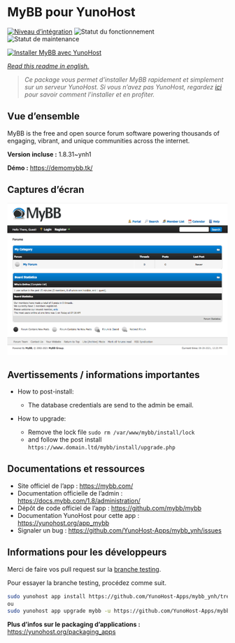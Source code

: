 <!--
N.B.: This README was automatically generated by https://github.com/YunoHost/apps/tree/master/tools/README-generator
It shall NOT be edited by hand.
-->

# MyBB pour YunoHost

[![Niveau d’intégration](https://dash.yunohost.org/integration/mybb.svg)](https://dash.yunohost.org/appci/app/mybb) ![Statut du fonctionnement](https://ci-apps.yunohost.org/ci/badges/mybb.status.svg) ![Statut de maintenance](https://ci-apps.yunohost.org/ci/badges/mybb.maintain.svg)

[![Installer MyBB avec YunoHost](https://install-app.yunohost.org/install-with-yunohost.svg)](https://install-app.yunohost.org/?app=mybb)

*[Read this readme in english.](./README.md)*

> *Ce package vous permet d’installer MyBB rapidement et simplement sur un serveur YunoHost.
Si vous n’avez pas YunoHost, regardez [ici](https://yunohost.org/#/install) pour savoir comment l’installer et en profiter.*

## Vue d’ensemble

MyBB is the free and open source forum software powering thousands of engaging, vibrant, and unique communities across the internet.

**Version incluse :** 1.8.31~ynh1

**Démo :** https://demomybb.tk/

## Captures d’écran

![Capture d’écran de MyBB](./doc/screenshots/screenshot.png)

## Avertissements / informations importantes

* How to post-install:
    * The database credentials are send to the admin be email.

* How to upgrade:
	* Remove the lock file `sudo rm /var/www/mybb/install/lock`
    * and follow the post install `https://www.domain.ltd/mybb/install/upgrade.php`

## Documentations et ressources

* Site officiel de l’app : <https://mybb.com/>
* Documentation officielle de l’admin : <https://docs.mybb.com/1.8/administration/>
* Dépôt de code officiel de l’app : <https://github.com/mybb/mybb>
* Documentation YunoHost pour cette app : <https://yunohost.org/app_mybb>
* Signaler un bug : <https://github.com/YunoHost-Apps/mybb_ynh/issues>

## Informations pour les développeurs

Merci de faire vos pull request sur la [branche testing](https://github.com/YunoHost-Apps/mybb_ynh/tree/testing).

Pour essayer la branche testing, procédez comme suit.

``` bash
sudo yunohost app install https://github.com/YunoHost-Apps/mybb_ynh/tree/testing --debug
ou
sudo yunohost app upgrade mybb -u https://github.com/YunoHost-Apps/mybb_ynh/tree/testing --debug
```

**Plus d’infos sur le packaging d’applications :** <https://yunohost.org/packaging_apps>